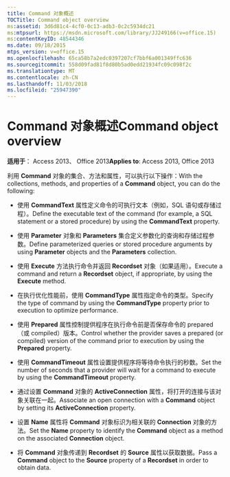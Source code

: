 ```yaml
---
title: Command 对象概述
TOCTitle: Command object overview
ms:assetid: 3d6d81c4-4cf0-0c13-adb3-0c2c5934dc21
ms:mtpsurl: https://msdn.microsoft.com/library/JJ249166(v=office.15)
ms:contentKeyID: 48544346
ms.date: 09/18/2015
mtps_version: v=office.15
ms.openlocfilehash: 65ca58b7a2edc0397207cf7bbf6a001349ffc636
ms.sourcegitcommit: 558d09fad81f8d80b5ad0edd21934fc09c098f2c
ms.translationtype: MT
ms.contentlocale: zh-CN
ms.lasthandoff: 11/03/2018
ms.locfileid: "25947390"
---
```

# <a name="command-object-overview"></a><span data-ttu-id="7f0ef-102">Command 对象概述</span><span class="sxs-lookup"><span data-stu-id="7f0ef-102">Command object overview</span></span>

<span data-ttu-id="7f0ef-103">**适用于**： Access 2013、 Office 2013</span><span class="sxs-lookup"><span data-stu-id="7f0ef-103">**Applies to**: Access 2013, Office 2013</span></span>

<span data-ttu-id="7f0ef-104">利用 **Command** 对象的集合、方法和属性，可以执行以下操作：</span><span class="sxs-lookup"><span data-stu-id="7f0ef-104">With the collections, methods, and properties of a **Command** object, you can do the following:</span></span>

  - <span data-ttu-id="7f0ef-105">使用 **CommandText** 属性定义命令的可执行文本（例如，SQL 语句或存储过程）。</span><span class="sxs-lookup"><span data-stu-id="7f0ef-105">Define the executable text of the command (for example, a SQL statement or a stored procedure) by using the **CommandText** property.</span></span>

  - <span data-ttu-id="7f0ef-106">使用 **Parameter** 对象和 **Parameters** 集合定义参数化的查询和存储过程参数。</span><span class="sxs-lookup"><span data-stu-id="7f0ef-106">Define parameterized queries or stored procedure arguments by using **Parameter** objects and the **Parameters** collection.</span></span>

  - <span data-ttu-id="7f0ef-107">使用 **Execute** 方法执行命令并返回 **Recordset** 对象（如果适用）。</span><span class="sxs-lookup"><span data-stu-id="7f0ef-107">Execute a command and return a **Recordset** object, if appropriate, by using the **Execute** method.</span></span>

  - <span data-ttu-id="7f0ef-108">在执行优化性能前，使用 **CommandType** 属性指定命令的类型。</span><span class="sxs-lookup"><span data-stu-id="7f0ef-108">Specify the type of command by using the **CommandType** property prior to execution to optimize performance.</span></span>

  - <span data-ttu-id="7f0ef-109">使用 **Prepared** 属性控制提供程序在执行命令前是否保存命令的 prepared（或 compiled）版本。</span><span class="sxs-lookup"><span data-stu-id="7f0ef-109">Control whether the provider saves a prepared (or compiled) version of the command prior to execution by using the **Prepared** property.</span></span>

  - <span data-ttu-id="7f0ef-110">使用 **CommandTimeout** 属性设置提供程序将等待命令执行的秒数。</span><span class="sxs-lookup"><span data-stu-id="7f0ef-110">Set the number of seconds that a provider will wait for a command to execute by using the **CommandTimeout** property.</span></span>

  - <span data-ttu-id="7f0ef-111">通过设置 **Command** 对象的 **ActiveConnection** 属性，将打开的连接与该对象关联在一起。</span><span class="sxs-lookup"><span data-stu-id="7f0ef-111">Associate an open connection with a **Command** object by setting its **ActiveConnection** property.</span></span>

  - <span data-ttu-id="7f0ef-112">设置 **Name** 属性将 **Command** 对象标识为相关联的 **Connection** 对象的方法。</span><span class="sxs-lookup"><span data-stu-id="7f0ef-112">Set the **Name** property to identify the **Command** object as a method on the associated **Connection** object.</span></span>

  - <span data-ttu-id="7f0ef-113">将 **Command** 对象传递到 **Recordset** 的 **Source** 属性以获取数据。</span><span class="sxs-lookup"><span data-stu-id="7f0ef-113">Pass a **Command** object to the **Source** property of a **Recordset** in order to obtain data.</span></span>

